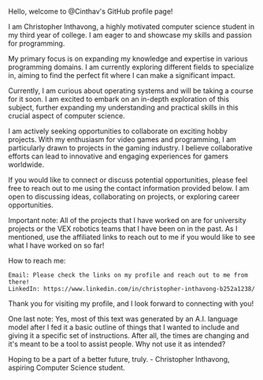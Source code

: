 Hello, welcome to @Cinthav's GitHub profile page!

I am Christopher Inthavong, a highly motivated computer science student in my third year of college. I am eager to and showcase my skills and passion for programming.

My primary focus is on expanding my knowledge and expertise in various programming domains. I am currently exploring different fields to specialize in, aiming to find the perfect fit where I can make a significant impact.

Currently, I am curious about operating systems and will be taking a course for it soon. I am excited to embark on an in-depth exploration of this subject, further expanding my understanding and practical skills in this crucial aspect of computer science.

I am actively seeking opportunities to collaborate on exciting hobby projects. With my enthusiasm for video games and programming, I am particularly drawn to projects in the gaming industry. I believe collaborative efforts can lead to innovative and engaging experiences for gamers worldwide.

If you would like to connect or discuss potential opportunities, please feel free to reach out to me using the contact information provided below. I am open to discussing ideas, collaborating on projects, or exploring career opportunities.

Important note: All of the projects that I have worked on are for university projects or the VEX robotics teams that I have been on in the past.
As I mentioned, use the affiliated links to reach out to me if you would like to see what I have worked on so far!

How to reach me:

    Email: Please check the links on my profile and reach out to me from there!
    LinkedIn: https://www.linkedin.com/in/christopher-inthavong-b252a1238/

Thank you for visiting my profile, and I look forward to connecting with you!

One last note: Yes, most of this text was generated by an A.I. language model after I fed it a basic outline of things that I wanted to include and giving it a specific set of instructions.
After all, the times are changing and it's meant to be a tool to assist people. Why not use it as intended?

Hoping to be a part of a better future, truly. - Christopher Inthavong, aspiring Computer Science student.

<!---
Cinthav/Cinthav is a ✨ special ✨ repository because its `README.md` (this file) appears on your GitHub profile.
You can click the Preview link to take a look at your changes.
- Hi, I’m @Cinthav. (Christopher Inthavong)
- I’m interested in programming in general. I am currently searching for a field to invest in.
- I’m going to learn about operating systems in depth for the first time.
- I’m looking to collaborate on hobby projects, especially with video games.
- How to reach me:
--->
